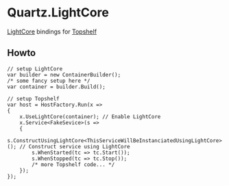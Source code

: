 Quartz.LightCore
================

[LightCore](https://github.com/JuergenGutsch/LightCore) bindings for [Topshelf](http://topshelf-project.com/)

Howto
-----
    
    // setup LightCore
    var builder = new ContainerBuilder();
    /* some fancy setup here */
    var container = builder.Build();

	// setup Topshelf
    var host = HostFactory.Run(x =>
    {
        x.UseLightCore(container); // Enable LightCore
        x.Service<FakeSevice>(s =>
        {
            s.ConstructUsingLightCore<ThisServiceWillBeInstanciatedUsingLightCore>(); // Construct service using LightCore
            s.WhenStarted(tc => tc.Start());
            s.WhenStopped(tc => tc.Stop());
            /* more Topshelf code... */
        });
    });
